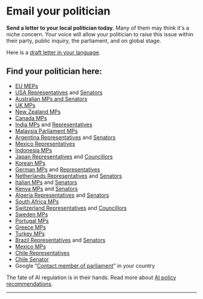 # Email your politician

**Send a letter to your local politician today.** Many of them may think it's a niche concern. Your voice will allow your politician to raise this issue within their party, public inquiry, the parliament, and on global stage.

Here is a [draft letter in your language](https://github.com/Campaign-for-AI-Safety-archive/.github/tree/main/email-templates#).

Find your politician here:
--------------------------

*   [EU MEPs](https://www.europarl.europa.eu/meps/en/home?ref=campaignforaisafety.org)
*   [USA Representatives](https://www.house.gov/representatives/find-your-representative?ref=campaignforaisafety.org) and [Senators](https://www.senate.gov/senators/senators-contact.htm?ref=campaignforaisafety.org)
*   [Australian MPs and Senators](https://www.aph.gov.au/Senators_and_Members/Members?ref=campaignforaisafety.org)
*   [UK MPs](https://members.parliament.uk/FindYourMP?ref=campaignforaisafety.org)
*   [New Zealand MPs](https://www.parliament.nz/en/mps-and-electorates/members-of-parliament/?ref=campaignforaisafety.org)
*   [Canada MPs](https://www.ourcommons.ca/en/contact-us?ref=campaignforaisafety.org)
*   [India MPs](https://sansad.in/ls/members?ref=campaignforaisafety.org) and [Representatives](https://www.india.gov.in/my-government/indian-parliament/rajya-sabha?ref=campaignforaisafety.org)
*   [Malaysia Parliament MPs](https://www.parlimen.gov.my/ahli-dewan.html?uweb=dr&lang=en&ref=campaignforaisafety.org)
*   [Argentina Representatives](https://www.hcdn.gob.ar/diputados/listadip.html?ref=campaignforaisafety.org) and [Senators](https://www.senado.gob.ar/senadores/listados/listaSenadoRes?ref=campaignforaisafety.org)
*   [Mexico Representatives](https://web.diputados.gob.mx/inicio/tusDiputados?ref=campaignforaisafety.org)
*   [Indonesia MPs](https://www.dpr.go.id/en/index/kontak?ref=campaignforaisafety.org)
*   [Japan Representatives](https://www.shugiin.go.jp/internet/itdb_annai.nsf/html/statics/syu/1giin.htm?ref=campaignforaisafety.org) and [Councillors](https://www.sangiin.go.jp/japanese/joho1/kousei/giin/211/giin.htm?ref=campaignforaisafety.org)  
*   [Korean MPs](https://open.assembly.go.kr/portal/assm/search/memberSchPage.do?ref=campaignforaisafety.org#)
*   [German MPs](https://www.bundestag.de/abgeordnete?ref=campaignforaisafety.org) and [Representatives](https://www.bundesrat.de/DE/bundesrat/mitglieder/mitglieder-node.html?ref=campaignforaisafety.org)
*   [Netherlands Representatives](https://www.tweedekamer.nl/kamerleden_en_commissies/alle_kamerleden?ref=campaignforaisafety.org) and [Senators](https://www.eerstekamer.nl/alle_leden?ref=campaignforaisafety.org)
*   [Italian MPs](https://www.camera.it/leg19/28?ref=campaignforaisafety.org) and [Senators](https://www.senato.it/leg/19/BGT/Schede/Attsen/Sena.html?ref=campaignforaisafety.org)
*   [Kenya MPs](http://www.parliament.go.ke/index.php/the-national-assembly/mps?ref=campaignforaisafety.org) and [Senators](http://www.parliament.go.ke/index.php/the-senate/senators?ref=campaignforaisafety.org)
*   [Algeria Representatives](https://www.apn.dz/nuwab?ref=campaignforaisafety.org) and [Senators](http://www.majliselouma.dz/index.php/ar/2016-07-19-12-35-29/2016-10-05-09-25-24?ref=campaignforaisafety.org)
*   [South Africa MPs](https://www.parliament.gov.za/group-details?ref=campaignforaisafety.org)
*   [Switzerland Representatives](https://www.parlament.ch/en/organe/national-council/members-national-council-a-z?ref=campaignforaisafety.org) and [Councillors](https://www.parlament.ch/en/organe/council-of-states/members-council-of-state-a-z?ref=campaignforaisafety.org)
*   [Sweden MPs](https://www.riksdagen.se/sv/ledamoter-och-partier/ledamoterna/?ref=campaignforaisafety.org)
*   [Portugal MPs](https://www.parlamento.pt/DeputadoGP/Paginas/Deputados.aspx?ref=campaignforaisafety.org)
*   [Greece MPs](https://www.hellenicparliament.gr/Vouleftes/Viografika-Stoicheia/?ref=campaignforaisafety.org)
*   [Turkey MPs](https://www.tbmm.gov.tr/milletvekili/liste?ref=campaignforaisafety.org)
*   [Brazil Representatives](https://www.camara.leg.br/deputados/quem-sao?ref=campaignforaisafety.org) and [Senators](https://www25.senado.leg.br/web/senadores?_gl=1*c3e69g*_ga*MTAzNDg3MTA5OS4xNjg5NDkyNDg0*_ga_CW3ZH25XMK*MTY4OTQ5MjQ4My4xLjEuMTY4OTQ5Mj&ref=campaignforaisafety.org)
*   [Mexico MPs](https://www.senado.gob.mx/65/senadores/por_orden_alfabetico?ref=campaignforaisafety.org)
*   [Chile Representatives](https://www.camara.cl/diputados/diputados.aspx?ref=campaignforaisafety.org#mostrarDiputados)
*   [Chile Senator](https://www.senado.cl/senado/site/edic/base/port/senadores.html?ref=campaignforaisafety.org)
*   Google “[Contact member of parliament](https://www.google.com/search?q=Contact+member+of+parliament&ref=campaignforaisafety.org)” in your country

The fate of AI regulation is in their hands. Read more about [AI policy recommendations](https://www.campaignforaisafety.org/policy-recommendations/).

* * *
